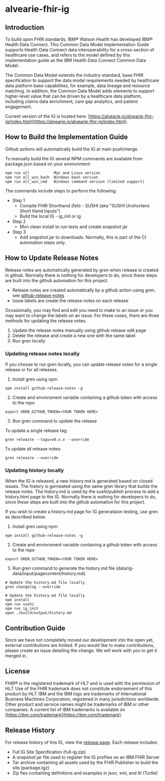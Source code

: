 # alvearie-fhir-ig

## Introduction


To build upon FHIR standards, IBM® Watson Health has developed IBM® Health Data Connect. This Common Data Model Implementation Guide supports Health Data Connect data interoperability for a cross-section of healthcare use cases, and refers to the model defined by this implementation guide as the IBM Health Data Connect Common Data Model.

The Common Data Model extends the industry-standard, base FHIR specification to support the data model requirements needed by healthcare data platform base capabilities, for example, data lineage and resource matching. In addition, the Common Data Model adds elements to support higher-level value that can be driven by a healthcare data platform, including claims data enrichment, care gap analytics, and patient engagement.

Current version of the IG is hosted here:  [https://alvearie.io/alvearie-fhir-ig/index.html](https://alvearie.io/alvearie-fhir-ig/index.html).

## How to Build the Implementation Guide

  Github actions will automatically build the IG at main push/merge.
  
  To manually build the IG several NPM commands are available from package.json based on your environment:

    npm run all           Mac and Linux version
	npm run all_win_bash  Windows bash version 
	npm run all_win_cmd   Windows command version (limited support)

The commands include steps to perform the following:
* Step 1
    * Compile FHIR Shorthand (fsh) - SUSHI (aka "SUSHI Unshortens Short Hand Inputs")
    * Build the local IG - ig_init or ig
* Step 2
    * Mvn clean install to run tests and create snapshot jar
* Step 3
    * Add snapshot.jar to downloads. Normally, this is part of the CI automation steps only.

## How to Update Release Notes

Release notes are automatically generated by gren when release is created in github.  Normally there is nothing for developers to do, since these steps are built into the github automation for this project.

* Release notes are created automatically by a github action using gren, see [github-release-notes](https://github-tools.github.io/github-release-notes/concept.html)
* Issue labels are create the release notes on each release

Occasionally, you may find and edit you need to make to an issue or you may want to change the labels on an issue.  For these cases, there are three methods for updating the release notes. 

1. Update the release notes manually using github release edit page
2. Delete the release and create a new one with the same label
3. Run gren locally
   
### Updating release notes locally
If you choose to run gren locally, you can update release notes for a single release or for all releases.  

1. Install gren using npm

```console
npm install github-release-notes -g
```

2. Create and envinroment variable containing a github token with access to the repo

```console
export GREN_GITHUB_TOKEN=<YOUR TOKEN HERE>
```

3. Run gren command to update the release

To update a single release tag:
```console
gren releaste --tags=v0.x.x --override
```

To update all release notes:
```console
gren releaste --override
```

### Updating history locally
When the IG is released, a new history.md is generated based on closed issues.  The history is gerneated using the same gren library that builds the release notes. The history.md is used by the sushi/publish process to add a history.html page to the IG. Normally there is nothing for developers to do, since these steps are built into the github automation for this project.

If you wish to create a history.md page for IG generataion testing, use gren as described below.

1. Install gren using npm

```console
npm install github-release-notes -g
```

2. Create and envinroment variable containing a github token with access to the repo

```console
export GREN_GITHUB_TOKEN=<YOUR TOKEN HERE>
```

3. Run gren command to generate the history.md file (data/ig-data/input/pagecontent/history.md).
  
```console
# Update the history.md file locally
gren changelog --override

# Update the history.md file locally
npm install
npm run sushi
npm run ig_init
open ./build/output/history.md
```

## Contribution Guide

Since we have not completely moved our development into the open yet, external contributions are limited. If you would like to make contributions, please create an issue detailing the change. We will work with you to get it merged in.

## License

FHIR® is the registered trademark of HL7 and is used with the permission of HL7. Use of the FHIR trademark does not constitute endorsement of this product by HL7.
IBM and the IBM logo are trademarks of International Business Machines Corporation, registered in many jurisdictions worldwide. Other product and service names might be trademarks of IBM or other companies. A current list of IBM trademarks is available on [https://ibm.com/trademark](https://ibm.com/trademark).

## Release History

For release history of this IG, view the [release page](https://github.com/Alvearie/alvearie-fhir-ig/releases). Each release includes:

- Full IG Site Specification (full-ig.zip)
- A snapshot jar file used to register the IG profiles on an IBM FHIR Server
- Tar archive containing all assets used by the FHIR Publisher to build the site (package.tgz)
- Zip fies containing definitions and examples in json, xml, and ttl (Turtle)
